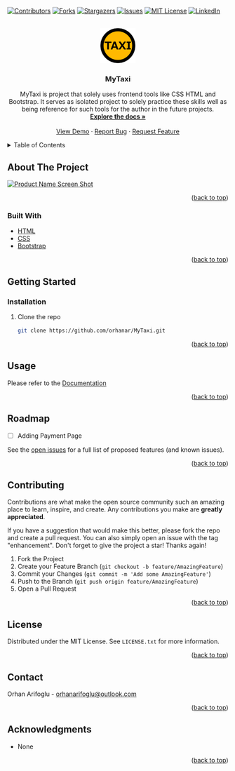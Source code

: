 
<div id="top"></div>

<!-- PROJECT SHIELDS -->
<!--
*** I'm using markdown "reference style" links for readability.
*** Reference links are enclosed in brackets [ ] instead of parentheses ( ).
*** See the bottom of this document for the declaration of the reference variables
*** for contributors-url, forks-url, etc. This is an optional, concise syntax you may use.
*** https://www.markdownguide.org/basic-syntax/#reference-style-links
-->
[![Contributors][contributors-shield]][contributors-url]
[![Forks][forks-shield]][forks-url]
[![Stargazers][stars-shield]][stars-url]
[![Issues][issues-shield]][issues-url]
[![MIT License][license-shield]][license-url]
[![LinkedIn][linkedin-shield]][linkedin-url]



<!-- PROJECT LOGO -->
<br />
<div align="center">
  <a href="https://github.com/github_username/repo_name">
    <img src="https://github.com/orhanar/MyTaxi/blob/master/images/taxi.png" alt="Logo" width="80" height="80">
  </a>

<h3 align="center">MyTaxi</h3>

  <p align="center">
    MyTaxi is project that solely uses frontend tools like CSS HTML and Bootstrap. It serves as isolated project to solely practice these skills well as being reference for such tools for the author in the future projects.
    <br />
    <a href="https://github.com/orhanar/MyTaxi/docs"><strong>Explore the docs »</strong></a>
    <br />
    <br />
    <a href="https://orhanar.github.io/MyTaxi/">View Demo</a>
    ·
    <a href="https://github.com/orhanar/MyTaxi/issues">Report Bug</a>
    ·
    <a href="https://github.com/orhanar/MyTaxi/issues">Request Feature</a>
  </p>
</div>



<!-- TABLE OF CONTENTS -->
<details>
  <summary>Table of Contents</summary>
  <ol>
    <li>
      <a href="#about-the-project">About The Project</a>
      <ul>
        <li><a href="#built-with">Built With</a></li>
      </ul>
    </li>
    <li>
      <a href="#getting-started">Getting Started</a>
      <ul>
        <li><a href="#prerequisites">Prerequisites</a></li>
        <li><a href="#installation">Installation</a></li>
      </ul>
    </li>
    <li><a href="#usage">Usage</a></li>
    <li><a href="#roadmap">Roadmap</a></li>
    <li><a href="#contributing">Contributing</a></li>
    <li><a href="#license">License</a></li>
    <li><a href="#contact">Contact</a></li>
    <li><a href="#acknowledgments">Acknowledgments</a></li>
  </ol>
</details>



<!-- ABOUT THE PROJECT -->
## About The Project

[![Product Name Screen Shot][product-screenshot]](https://github.com/orhanar/MyTaxi/blob/master/images/MyTaxiDemo.gif)

<p align="right">(<a href="#top">back to top</a>)</p>



### Built With

* [HTML](https://developer.mozilla.org/en-US/docs/Web/HTML?retiredLocale=tr)
* [CSS](https://developer.mozilla.org/en-US/docs/Web/CSS?retiredLocale=tr)
* [Bootstrap](https://getbootstrap.com)

<p align="right">(<a href="#top">back to top</a>)</p>



<!-- GETTING STARTED -->
## Getting Started

### Installation

1. Clone the repo
   ```sh
   git clone https://github.com/orhanar/MyTaxi.git
   ```
<p align="right">(<a href="#top">back to top</a>)</p>

<!-- USAGE EXAMPLES -->
## Usage

Please refer to the [Documentation](https://github.com/orhanar/MyTaxi/tree/master/docs)

<p align="right">(<a href="#top">back to top</a>)</p>


<!-- ROADMAP -->
## Roadmap

- [ ] Adding Payment Page

See the [open issues](https://github.com/orhanar/MyTaxi/issues) for a full list of proposed features (and known issues).

<p align="right">(<a href="#top">back to top</a>)</p>


<!-- CONTRIBUTING -->
## Contributing

Contributions are what make the open source community such an amazing place to learn, inspire, and create. Any contributions you make are **greatly appreciated**.

If you have a suggestion that would make this better, please fork the repo and create a pull request. You can also simply open an issue with the tag "enhancement".
Don't forget to give the project a star! Thanks again!

1. Fork the Project
2. Create your Feature Branch (`git checkout -b feature/AmazingFeature`)
3. Commit your Changes (`git commit -m 'Add some AmazingFeature'`)
4. Push to the Branch (`git push origin feature/AmazingFeature`)
5. Open a Pull Request

<p align="right">(<a href="#top">back to top</a>)</p>


<!-- LICENSE -->
## License

Distributed under the MIT License. See `LICENSE.txt` for more information.

<p align="right">(<a href="#top">back to top</a>)</p>

<!-- CONTACT -->

## Contact

Orhan Arifoglu - orhanarifoglu@outlook.com

<p align="right">(<a href="#top">back to top</a>)</p>


<!-- ACKNOWLEDGMENTS -->
## Acknowledgments

* None

<p align="right">(<a href="#top">back to top</a>)</p>


<!-- MARKDOWN LINKS & IMAGES -->
<!-- https://www.markdownguide.org/basic-syntax/#reference-style-links -->
[contributors-shield]: https://img.shields.io/github/contributors/orhanar/MyTaxi.svg?style=for-the-badge
[contributors-url]: https://github.com/orhanar/MyTaxi/graphs/contributors
[forks-shield]: https://img.shields.io/github/forks/orhanar/MyTaxi.svg?style=for-the-badge
[forks-url]: https://github.com/orhanar/MyTaxi/network/members
[stars-shield]: https://img.shields.io/github/stars/orhanar/MyTaxi.svg?style=for-the-badge
[stars-url]: https://github.com/orhanar/MyTaxi/stargazers
[issues-shield]: https://img.shields.io/github/issues/orhanar/MyTaxi.svg?style=for-the-badge
[issues-url]: https://github.com/orhanar/MyTaxi/issues
[license-shield]: https://img.shields.io/github/license/orhanar/MyTaxi.svg?style=for-the-badge
[license-url]: https://github.com/orhanar/MyTaxi/blob/master/LICENSE.txt
[linkedin-shield]: https://img.shields.io/badge/-LinkedIn-black.svg?style=for-the-badge&logo=linkedin&colorB=555
[linkedin-url]: https://www.linkedin.com/in/orhanarifoglu/
[product-screenshot]: https://github.com/orhanar/MyTaxi/blob/master/images/MyTaxiDemo.gif

